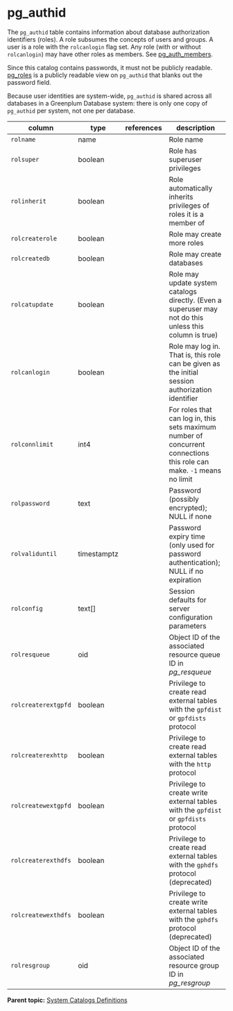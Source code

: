 # pg\_authid 

The `pg_authid` table contains information about database authorization identifiers \(roles\). A role subsumes the concepts of users and groups. A user is a role with the `rolcanlogin` flag set. Any role \(with or without `rolcanlogin`\) may have other roles as members. See [pg\_auth\_members](pg_auth_members.html).

Since this catalog contains passwords, it must not be publicly readable. [pg\_roles](pg_roles.html) is a publicly readable view on `pg_authid` that blanks out the password field.

Because user identities are system-wide, `pg_authid` is shared across all databases in a Greenplum Database system: there is only one copy of `pg_authid` per system, not one per database.

|column|type|references|description|
|------|----|----------|-----------|
|`rolname`|name| |Role name|
|`rolsuper`|boolean| |Role has superuser privileges|
|`rolinherit`|boolean| |Role automatically inherits privileges of roles it is a member of|
|`rolcreaterole`|boolean| |Role may create more roles|
|`rolcreatedb`|boolean| |Role may create databases|
|`rolcatupdate`|boolean| |Role may update system catalogs directly. \(Even a superuser may not do this unless this column is true\)|
|`rolcanlogin`|boolean| |Role may log in. That is, this role can be given as the initial session authorization identifier|
|`rolconnlimit`|int4| |For roles that can log in, this sets maximum number of concurrent connections this role can make. `-1` means no limit|
|`rolpassword`|text| |Password \(possibly encrypted\); NULL if none|
|`rolvaliduntil`|timestamptz| |Password expiry time \(only used for password authentication\); NULL if no expiration|
|`rolconfig`|text\[\]| |Session defaults for server configuration parameters|
|`rolresqueue`|oid| |Object ID of the associated resource queue ID in *pg\_resqueue*|
|`rolcreaterextgpfd`|boolean| |Privilege to create read external tables with the `gpfdist` or `gpfdists` protocol|
|`rolcreaterexhttp`|boolean| |Privilege to create read external tables with the `http` protocol|
|`rolcreatewextgpfd`|boolean| |Privilege to create write external tables with the `gpfdist` or `gpfdists` protocol|
|`rolcreaterexthdfs`|boolean| |Privilege to create read external tables with the `gphdfs` protocol \(deprecated\)|
|`rolcreatewexthdfs`|boolean| |Privilege to create write external tables with the `gphdfs` protocol \(deprecated\)|
|`rolresgroup`|oid| |Object ID of the associated resource group ID in *pg\_resgroup*|

**Parent topic:** [System Catalogs Definitions](../system_catalogs/catalog_ref-html.html)

